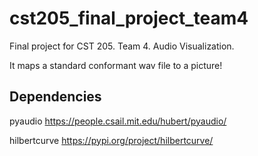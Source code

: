 # cst205_final_project_team4
Final project for CST 205. Team 4. Audio Visualization.

It maps a standard conformant wav file to a picture!

## Dependencies

pyaudio
https://people.csail.mit.edu/hubert/pyaudio/

hilbertcurve
https://pypi.org/project/hilbertcurve/
